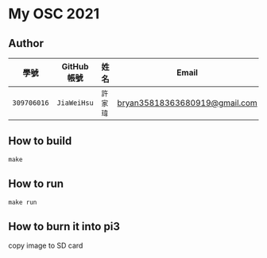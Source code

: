 # My OSC 2021

## Author

| 學號 | GitHub 帳號 | 姓名 | Email |
| --- | ----------- | --- | --- |
|`309706016`| `JiaWeiHsu` | `許家瑋` | bryan35818363680919@gmail.com |

## How to build

`make`

## How to run

`make run`

## How to burn it into pi3

copy image to SD card

